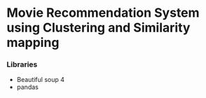 # Movie Recommendation System using Clustering and Similarity mapping 

### Libraries
- Beautiful soup 4
- pandas
